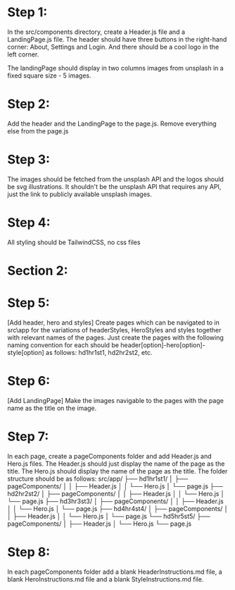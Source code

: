 # Step 1:
In the src/components directory, create a Header.js file and a LandingPage.js file. The header should have three buttons in the right-hand corner: About, Settings and Login. And there should be a cool logo in the left corner.

The landingPage should display in two columns images from unsplash in a fixed square size - 5 images.

# Step 2:
Add the header and the LandingPage to the page.js. Remove everything else from the page.js

# Step 3:

The images should be fetched from the unsplash API and the logos should be svg illustrations. It shouldn't be the unsplash API that requires any API, just the link to publicly available unsplash images.

# Step 4:
All styling should be TailwindCSS, no css files

# Section 2:
# Step 5:
[Add header, hero and styles]
Create pages which can be navigated to in src\app for the variations of headerStyles, HeroStyles and styles together with relevant names of the pages. Just create the pages with the following naming convention for each should be header[option]-hero[option]-style[option] as follows: hd1hr1st1, hd2hr2st2, etc.

# Step 6:
[Add LandingPage]
Make the images navigable to the pages with the page name as the title on the image.

# Step 7:
In each page, create a pageComponents folder and add Header.js and Hero.js files. The Header.js should just display the name of the page as the title. The Hero.js should display the name of the page as the title. The folder structure should be as follows:
src/app/
├── hd1hr1st1/
│   ├── pageComponents/
│   │   ├── Header.js
│   │   └── Hero.js
│   └── page.js
├── hd2hr2st2/
│   ├── pageComponents/
│   │   ├── Header.js
│   │   └── Hero.js
│   └── page.js
├── hd3hr3st3/
│   ├── pageComponents/
│   │   ├── Header.js
│   │   └── Hero.js
│   └── page.js
├── hd4hr4st4/
│   ├── pageComponents/
│   │   ├── Header.js
│   │   └── Hero.js
│   └── page.js
└── hd5hr5st5/
    ├── pageComponents/
    │   ├── Header.js
    │   └── Hero.js
    └── page.js

# Step 8:
In each pageComponents folder add a blank HeaderInstructions.md file, a blank HeroInstructions.md file and a blank StyleInstructions.md file.



